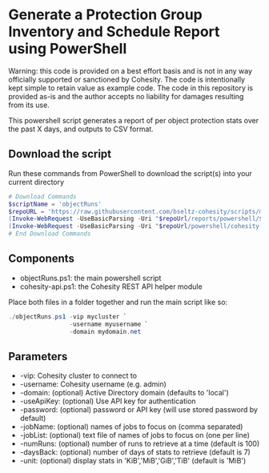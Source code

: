 # Generate a Protection Group Inventory and Schedule Report using PowerShell

Warning: this code is provided on a best effort basis and is not in any way officially supported or sanctioned by Cohesity. The code is intentionally kept simple to retain value as example code. The code in this repository is provided as-is and the author accepts no liability for damages resulting from its use.

This powershell script generates a report of per object protection stats over the past X days, and outputs to CSV format.

## Download the script

Run these commands from PowerShell to download the script(s) into your current directory

```powershell
# Download Commands
$scriptName = 'objectRuns'
$repoURL = 'https://raw.githubusercontent.com/bseltz-cohesity/scripts/master'
(Invoke-WebRequest -UseBasicParsing -Uri "$repoUrl/reports/powershell/$scriptName/$scriptName.ps1").content | Out-File "$scriptName.ps1"; (Get-Content "$scriptName.ps1") | Set-Content "$scriptName.ps1"
(Invoke-WebRequest -UseBasicParsing -Uri "$repoUrl/powershell/cohesity-api/cohesity-api.ps1").content | Out-File cohesity-api.ps1; (Get-Content cohesity-api.ps1) | Set-Content cohesity-api.ps1
# End Download Commands
```

## Components

* objectRuns.ps1: the main powershell script
* cohesity-api.ps1: the Cohesity REST API helper module

Place both files in a folder together and run the main script like so:

```powershell
./objectRuns.ps1 -vip mycluster `
                 -username myusername `
                 -domain mydomain.net
```

## Parameters

* -vip: Cohesity cluster to connect to
* -username: Cohesity username (e.g. admin)
* -domain: (optional) Active Directory domain (defaults to 'local')
* -useApiKey: (optional) Use API key for authentication
* -password: (optional) password or API key (will use stored password by default)
* -jobName: (optional) names of jobs to focus on (comma separated)
* -jobList: (optional) text file of names of jobs to focus on (one per line)
* -numRuns: (optional) number of runs to retrieve at a time (default is 100)
* -daysBack: (optional) number of days of stats to retrieve (default is 7)
* -unit: (optional) display stats in 'KiB','MiB','GiB','TiB' (default is 'MiB')
